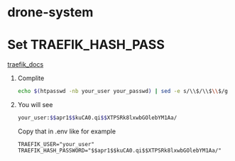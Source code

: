 # drone-system

# Set TRAEFIK_HASH_PASS
[traefik_docs](https://doc.traefik.io/traefik/middlewares/http/basicauth/)

1. Complite 
    ```bash
    echo $(htpasswd -nb your_user your_passwd) | sed -e s/\\$/\\$\\$/g
    ```
2. You will see
    ```bash
    your_user:$$apr1$$kuCA0.qi$$XTPSRk8lxwbGOlebYM1Aa/
    ```
    Copy that in .env like for example

    ```
    TRAEFIK_USER="your_user"
    TRAEFIK_HASH_PASSWORD="$$apr1$$kuCA0.qi$$XTPSRk8lxwbGOlebYM1Aa/"
    ```
